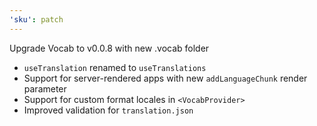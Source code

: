 ```yaml
---
'sku': patch
---
```


Upgrade Vocab to v0.0.8 with new .vocab folder

- `useTranslation` renamed to `useTranslations`
- Support for server-rendered apps with new `addLanguageChunk` render parameter
- Support for custom format locales in `<VocabProvider>`
- Improved validation for `translation.json`